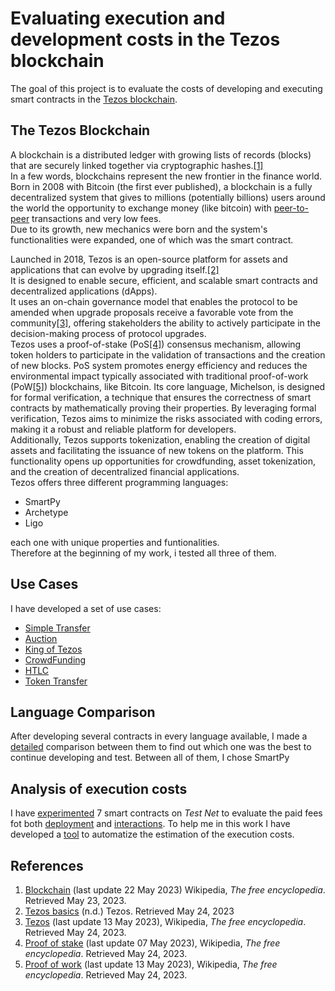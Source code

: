 # Evaluating execution and development costs in the Tezos blockchain 
The goal of this project is to evaluate the costs of developing and executing smart contracts in the [Tezos blockchain](https://tezos.com/). 

## The Tezos Blockchain 
A blockchain is a distributed ledger with growing lists of records (blocks) that are securely linked together via cryptographic hashes.[[1]](#references)<br> 
In a few words, blockchains represent the new frontier in the finance world.<br> 
Born in 2008 with Bitcoin (the first ever published), a blockchain is a fully decentralized system that gives to millions (potentially billions) users around the world the opportunity to exchange money (like bitcoin) with [peer-to-peer](https://en.wikipedia.org/wiki/Peer-to-peer) transactions and very low fees.<br> 
Due to its growth, new mechanics were born and the system's functionalities were expanded, one of which was the smart contract. 

Launched in 2018, Tezos is an open-source platform for assets and applications that can evolve by upgrading itself.[[2]](#references)<br> 
It is designed to enable secure, efficient, and scalable smart contracts and decentralized applications (dApps). <br> 
It uses an on-chain governance model that enables the protocol to be amended when upgrade proposals receive a favorable vote from the community[[3]](#references), offering stakeholders the ability to actively participate in the decision-making process of protocol upgrades.<br> 
Tezos uses a proof-of-stake (PoS[[4]](#references)) consensus mechanism, allowing token holders to participate in the validation of transactions and the creation of new blocks. PoS system promotes energy efficiency and reduces the environmental impact typically associated with traditional proof-of-work (PoW[[5]](#references)) blockchains, like Bitcoin. 
Its core language, Michelson, is designed for formal verification, a technique that ensures the correctness of smart contracts by mathematically proving their properties. By leveraging formal verification, Tezos aims to minimize the risks associated with coding errors, making it a robust and reliable platform for developers.<br> 
Additionally, Tezos supports tokenization, enabling the creation of digital assets and facilitating the issuance of new tokens on the platform. This functionality opens up opportunities for crowdfunding, asset tokenization, and the creation of decentralized financial applications.<br> 
Tezos offers three different programming languages: 
- SmartPy 
- Archetype 
- Ligo 

each one with unique properties and funtionalities.<br> 
Therefore at the beginning of my work, i tested all three of them. 

## Use Cases 
I have developed a set of use cases: 

- [Simple Transfer](https://github.com/TheMastro-11/Evaluating-execution-and-development-costs-in-the-Tezos-blockchain/tree/master/contracts/SimpleTransfer) 
- [Auction](https://github.com/TheMastro-11/Evaluating-execution-and-development-costs-in-the-Tezos-blockchain/tree/master/contracts/Auction) 
- [King of Tezos](https://github.com/TheMastro-11/Evaluating-execution-and-development-costs-in-the-Tezos-blockchain/tree/master/contracts/KingOfTezos) 
- [CrowdFunding](https://github.com/TheMastro-11/Evaluating-execution-and-development-costs-in-the-Tezos-blockchain/tree/master/contracts/CrowdFunding) 
- [HTLC](https://github.com/TheMastro-11/Evaluating-execution-and-development-costs-in-the-Tezos-blockchain/tree/master/contracts/HTLC) 
- [Token Transfer](https://github.com/TheMastro-11/Evaluating-execution-and-development-costs-in-the-Tezos-blockchain/tree/master/contracts/TokenTransfer) 

## Language Comparison 
After developing several contracts in every language available, I made a [detailed](https://github.com/TheMastro-11/Evaluating-execution-and-development-costs-in-the-Tezos-blockchain/tree/master/contracts) comparison between them to find out which one was the best to continue developing and test. 
Between all of them, I chose SmartPy 


## Analysis of execution costs 
I have [experimented](https://github.com/TheMastro-11/Evaluating-execution-and-development-costs-in-the-Tezos-blockchain/tree/master/experiments) 7 smart contracts on *Test Net* to evaluate the paid fees fot both [deployment](/experiments/Deployments/) and [interactions](/experiments/Interactions/). 
To help me in this work I have developed a [tool](https://github.com/TheMastro-11/SmartContract-Execution-Costs-By-Taquito) to automatize the estimation of the execution costs. 

## References 
1. [Blockchain](https://en.wikipedia.org/wiki/Blockchain) (last update 22 May 2023) Wikipedia, *The free encyclopedia*. Retrieved May 23, 2023.
2. [Tezos basics](https://tezos.com/learn/what-is-tezos/) (n.d.) Tezos. Retrieved May 24, 2023 
3. [Tezos](https://en.wikipedia.org/wiki/Tezos) (last update 13 May 2023), Wikipedia, *The free encyclopedia*. Retrieved May 24, 2023.
4. [Proof of stake](https://en.wikipedia.org/wiki/Proof_of_stake) (last update 07 May 2023), Wikipedia, *The free encyclopedia*. Retrieved May 24, 2023.
5. [Proof of work](https://en.wikipedia.org/wiki/Proof_of_work) (last update 13 May 2023), Wikipedia, *The free encyclopedia*. Retrieved May 24, 2023.

